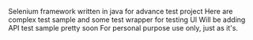 
Selenium framework written in java for advance test project
Here are complex test sample and some test wrapper for testing UI 
Will be adding API test sample pretty soon
For personal purpose use only, just as it's.
